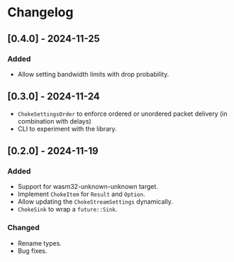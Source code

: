 # Changelog

## [0.4.0] - 2024-11-25
### Added
- Allow setting bandwidth limits with drop probability.

## [0.3.0] - 2024-11-24
- `ChokeSettingsOrder` to enforce ordered or unordered packet delivery (in combination with delays)
- CLI to experiment with the library.

## [0.2.0] - 2024-11-19
### Added
- Support for wasm32-unknown-unknown target.
- Implement `ChokeItem` for `Result` and `Option`.
- Allow updating the `ChokeStreamSettings` dynamically.
- `ChokeSink` to wrap a `future::Sink`.

### Changed
- Rename types.
- Bug fixes.


